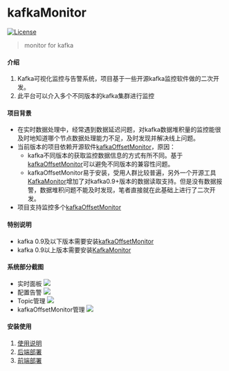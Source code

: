 # kafkaMonitor
[![License](https://img.shields.io/badge/license-Apache%202-4EB1BA.svg)](https://www.apache.org/licenses/LICENSE-2.0.html)

> monitor for kafka

#### 介绍
1. Kafka可视化监控与告警系统，项目基于一些开源kafka监控软件做的二次开发。
2. 此平台可以介入多个不同版本的kafka集群进行监控

#### 项目背景
- 在实时数据处理中，经常遇到数据延迟问题，对kafka数据堆积量的监控能很及时地知道哪个节点数据处理能力不足，及时发现并解决线上问题。
- 当前版本的项目依赖开源软件[kafkaOffsetMonitor](https://github.com/Morningstar/kafka-offset-monitor)，原因：
    - kafka不同版本的获取监控数据信息的方式有所不同。基于[kafkaOffsetMonitor](https://github.com/Morningstar/kafka-offset-monitor)可以避免不同版本的兼容性问题。
    - kafkaOffsetMonitor易于安装，受用人群比较普遍，另外一个开源工具[KafkaMonitor](https://github.com/759502416/KafkaMonitor)增加了对kafka0.9+版本的数据读取支持。但是没有数据报警，数据堆积问题不能及时发现，笔者直接就在此基础上进行了二次开发。
- 项目支持监控多个[kafkaOffsetMonitor](https://github.com/Morningstar/kafka-offset-monitor)

#### 特别说明
- kafka 0.9及以下版本需要安装[kafkaOffsetMonitor](https://github.com/Morningstar/kafka-offset-monitor)
- kafka 0.9以上版本需要安装[KafkaMonitor](https://github.com/759502416/KafkaMonitor)
#### 系统部分截图
- 实时面板
![](https://i.loli.net/2019/08/02/5d43f0779595145922.jpg)
- 配置告警
![](https://i.loli.net/2019/08/05/vKWbTGqaicrhzJP.png)
- Topic管理
![](https://i.loli.net/2019/08/02/5d43efa7de7be28935.jpg)
- kafkaOffsetMonitor管理
![](https://i.loli.net/2019/08/02/5d43efa7cc83d52167.jpg)

#### 安装使用

1. [使用说明](https://github.com/QQhuxuhui/kafkaMonitor/blob/dev/docs/%E4%BD%BF%E7%94%A8%E8%AF%B4%E6%98%8E.md)
2. [后端部署](https://github.com/QQhuxuhui/kafkaMonitor/blob/dev/docs/%E5%90%8E%E7%AB%AF%E9%83%A8%E7%BD%B2.md)
3. [前端部署](https://github.com/QQhuxuhui/kafkaMonitor/blob/dev/docs/%E5%89%8D%E7%AB%AF%E9%83%A8%E7%BD%B2.md)

